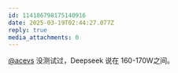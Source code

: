 ```yaml
---
id: 114186798175140916
date: 2025-03-19T02:44:27.077Z
reply: true
media_attachments: 0
---
```


[@acevs](https://mastodon.social/@acevs) 没测试过，Deepseek 说在 160-170W之间。

